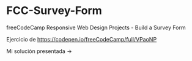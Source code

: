 # FCC-Survey-Form
freeCodeCamp Responsive Web Design Projects - Build a Survey Form

Ejercicio de https://codepen.io/freeCodeCamp/full/VPaoNP

Mi solución presentada -> 
